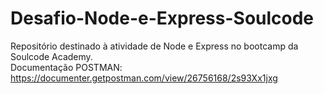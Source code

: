 # Desafio-Node-e-Express-Soulcode
Repositório destinado à atividade de Node e Express no bootcamp da Soulcode Academy.<br>
Documentação POSTMAN: https://documenter.getpostman.com/view/26756168/2s93Xx1jxg
